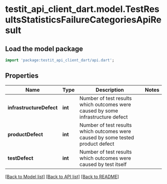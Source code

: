 # testit_api_client_dart.model.TestResultsStatisticsFailureCategoriesApiResult

## Load the model package
```dart
import 'package:testit_api_client_dart/api.dart';
```

## Properties
Name | Type | Description | Notes
------------ | ------------- | ------------- | -------------
**infrastructureDefect** | **int** | Number of test results which outcomes were caused by some infrastructure defect | 
**productDefect** | **int** | Number of test results which outcomes were caused by some tested product defect | 
**testDefect** | **int** | Number of test results which outcomes were caused by test itself | 

[[Back to Model list]](../README.md#documentation-for-models) [[Back to API list]](../README.md#documentation-for-api-endpoints) [[Back to README]](../README.md)



